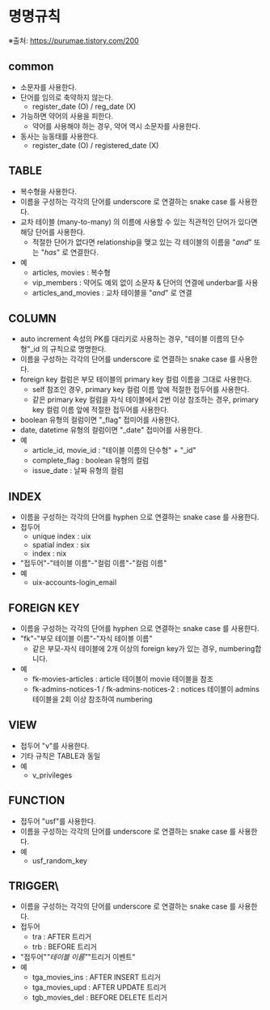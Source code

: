 # 명명규칙
※출처: https://purumae.tistory.com/200

## common
* 소문자를 사용한다.
* 단어를 임의로 축약하지 않는다.
    * register_date (O) / reg_date (X)
* 가능하면 약어의 사용을 피한다.
    * 약어를 사용해야 하는 경우, 약어 역시 소문자를 사용한다.
* 동사는 능동태를 사용한다.
    * register_date (O) / registered_date (X)

## TABLE
* 복수형을 사용한다.
* 이름을 구성하는 각각의 단어를 underscore 로 연결하는 snake case 를 사용한다.
* 교차 테이블 (many-to-many) 의 이름에 사용할 수 있는 직관적인 단어가 있다면 해당 단어를 사용한다.
    * 적절한 단어가 없다면 relationship을 맺고 있는 각 테이블의 이름을 "_and_" 또는 "_has_" 로 연결한다.
* 예
    * articles, movies : 복수형
    * vip_members : 약어도 예외 없이 소문자 & 단어의 연결에 underbar를 사용
    * articles_and_movies : 교차 테이블을 "_and_" 로 연결

## COLUMN
* auto increment 속성의 PK를 대리키로 사용하는 경우, "테이블 이름의 단수형"_id 의 규칙으로 명명한다.
* 이름을 구성하는 각각의 단어를 underscore 로 연결하는 snake case 를 사용한다.
* foreign key 컬럼은 부모 테이블의 primary key 컬럼 이름을 그대로 사용한다.
    * self 참조인 경우, primary key 컬럼 이름 앞에 적절한 접두어를 사용한다.
    * 같은 primary key 컬럼을 자식 테이블에서 2번 이상 참조하는 경우, primary key 컬럼 이름 앞에 적절한 접두어를 사용한다.
* boolean 유형의 컬럼이면 "_flag" 접미어를 사용한다.
* date, datetime 유형의 컬럼이면 "_date" 접미어를 사용한다.
* 예
    * article_id, movie_id : "테이블 이름의 단수형" + "_id"
    * complete_flag : boolean 유형의 컬럼
    * issue_date : 날짜 유형의 컬럼

## INDEX
* 이름을 구성하는 각각의 단어를 hyphen 으로 연결하는 snake case 를 사용한다.
* 접두어
    * unique index : uix
    * spatial index : six
    * index : nix
* "접두어"-"테이블 이름"-"컬럼 이름"-"컬럼 이름"
* 예
    * uix-accounts-login_email

## FOREIGN KEY
* 이름을 구성하는 각각의 단어를 hyphen 으로 연결하는 snake case 를 사용한다.
* "fk"-"부모 테이블 이름"-"자식 테이블 이름"
    * 같은 부모-자식 테이블에 2개 이상의 foreign key가 있는 경우, numbering합니다.
* 예
    * fk-movies-articles : article 테이블이 movie 테이블을 참조
    * fk-admins-notices-1 / fk-admins-notices-2 : notices 테이블이 admins 테이블을 2회 이상 참조하여 numbering

## VIEW
* 접두어 "v"를 사용한다.
* 기타 규칙은 TABLE과 동일
* 예
    * v_privileges

## FUNCTION
* 접두어 "usf"를 사용한다.
* 이름을 구성하는 각각의 단어를 underscore 로 연결하는 snake case 를 사용한다.
* 예
    * usf_random_key

## TRIGGER\
* 이름을 구성하는 각각의 단어를 underscore 로 연결하는 snake case 를 사용한다.
* 접두어
    * tra : AFTER 트리거
    * trb : BEFORE 트리거
* "접두어"_"테이블 이름"_"트리거 이벤트"
* 예
    * tga_movies_ins : AFTER INSERT 트리거
    * tga_movies_upd : AFTER UPDATE 트리거
    * tgb_movies_del : BEFORE DELETE 트리거